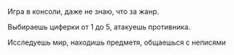 Игра в консоли, даже не знаю, что за жанр.

Выбираешь циферки от 1 до 5, атакуешь противника.

Исследуешь мир, находишь предметя, общаешься с неписями
